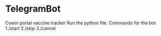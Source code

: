 # TelegramBot
Cowin portal vaccine tracker
Run the python file.
Commands for the bot 
  1./start
  2./skip
  3./cancel
